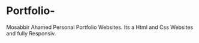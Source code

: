 # Portfolio-
Mosabbir Ahamed Personal Portfolio Websites. Its a Html and Css Websites and fully Responsiv.
